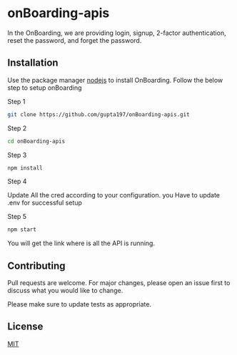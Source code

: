 # onBoarding-apis
In the OnBoarding, we are providing login, signup, 2-factor authentication, reset the password, and forget the password.

## Installation

Use the package manager [nodejs](https://nodejs.org/en) to install OnBoarding.
Follow the below step to setup onBoarding

Step 1
```bash
git clone https://github.com/gupta197/onBoarding-apis.git
```
Step 2
```bash
cd onBoarding-apis
```
Step 3
```bash
npm install
```
Step 4

Update All the cred according to your configuration. you Have to update .env for successful setup

Step 5
```bash
npm start
``` 

You will get the link where is all the API is running.


## Contributing

Pull requests are welcome. For major changes, please open an issue first
to discuss what you would like to change.

Please make sure to update tests as appropriate.

## License

[MIT](https://choosealicense.com/licenses/mit/)